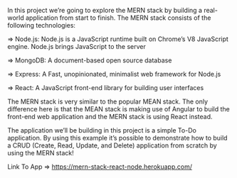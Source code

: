In this project we’re going to explore the MERN stack by building a real-world application from start to finish. The MERN stack consists of the following technologies:

=> Node.js: Node.js is a JavaScript runtime built on Chrome’s V8 JavaScript engine. Node.js brings JavaScript to the server

=> MongoDB: A document-based open source database

=> Express: A Fast, unopinionated, minimalist web framework for Node.js

=> React: A JavaScript front-end library for building user interfaces

The MERN stack is very similar to the popular MEAN stack. The only difference here is that the MEAN stack is making use of Angular to build the front-end web application and the MERN stack is using React instead.

The application we’ll be building in this project is a simple To-Do application. By using this example it’s possible to demonstrate how to build a CRUD (Create, Read, Update, and Delete) application from scratch by using the MERN stack!



Link To App => https://mern-stack-react-node.herokuapp.com/
